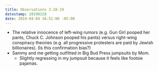 ```yaml
---
title: Observations 3-28-19
datestamp: 20190328
date: 2019-04-04 16:51:00 -05:00
---
```


- The relative innocence of left-wing rumors (e.g. Gun Girl pooped her pants, Chuck C. Johnson pooped his pants) versus right-wing conspiracy theories (e.g. all progressive protesters are paid by Jewish billionaires). (Is this confirmation bias?)
- Sammy and me getting outfitted in Big Bud Press jumpsuits by Mom.
	- Slightly regressing in my jumpsuit because it feels like footsie pajamas.
